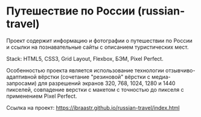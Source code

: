 # Путешествие по России (russian-travel)
Проект содержит информацию и фотографии о путешествии по России и ссылки на познавательные сайты с описанием туристических мест.

Stack: HTML5, CSS3, Grid Layout, Flexbox, БЭМ, Pixel Perfect.

Особенностью проекта является использование технологии отзывчиво-адаптивной вёрстки (сочетание "резиновой" вёрстки с медиа-запросами) для разрешений экранов 320,  768, 1024, 1280 и 1440 пикселей, совпадение верстки с макетом с точностью до пикселя с применением Pixel Perfect.

Ссылка на проект: https://ibraastr.github.io/russian-travel/index.html
